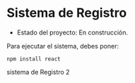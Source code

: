 <h1> Sistema de Registro</h1>

- Estado del proyecto: En construcción.

Para ejecutar el sistema, debes poner:

```npm install react```

sistema de Registro 2

